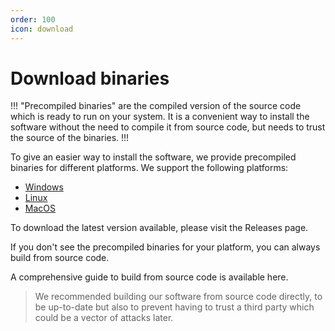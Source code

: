 ```yaml
---
order: 100
icon: download
---
```

# Download binaries

!!!
"Precompiled binaries" are the compiled version of the source code which is ready to run on your system. It is a convenient way to install the software without the need to compile it from source code, but needs to trust the source of the binaries.
!!!

To give an easier way to install the software, we provide precompiled binaries for different platforms. We support the following platforms:

- [Windows](https://github.com/MartisCommunity/node/releases)
- [Linux](https://github.com/MartisCommunity/node/releases)
- [MacOS](https://github.com/MartisCommunity/node/releases)

To download the latest version available, please visit the Releases page.

If you don't see the precompiled binaries for your platform, you can always build from source code.

A comprehensive guide to build from source code is available here.

>We recommended building our software from source code directly, to be up-to-date but also to prevent having to trust a third party which could be a vector of attacks later.